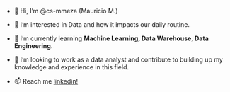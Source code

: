 - 👋 Hi, I’m @cs-mmeza (Mauricio M.)

- 👀 I’m interested in Data and how it impacts our daily routine.
 
- 🌱 I’m currently learning <b>Machine Learning, Data Warehouse, Data Engineering</b>.

- 💞️ I’m looking to work as a data analyst and contribute to building up my knowledge and experience in this field.

- 📫 Reach me [linkedin!](https://www.linkedin.com/in/mauricio-meza/?locale=en_US)



<!---
cs-mmeza/cs-mmeza is a ✨ special ✨ repository because its `README.md` (this file) appears on your GitHub profile.
You can click the Preview link to take a look at your changes.
--->
